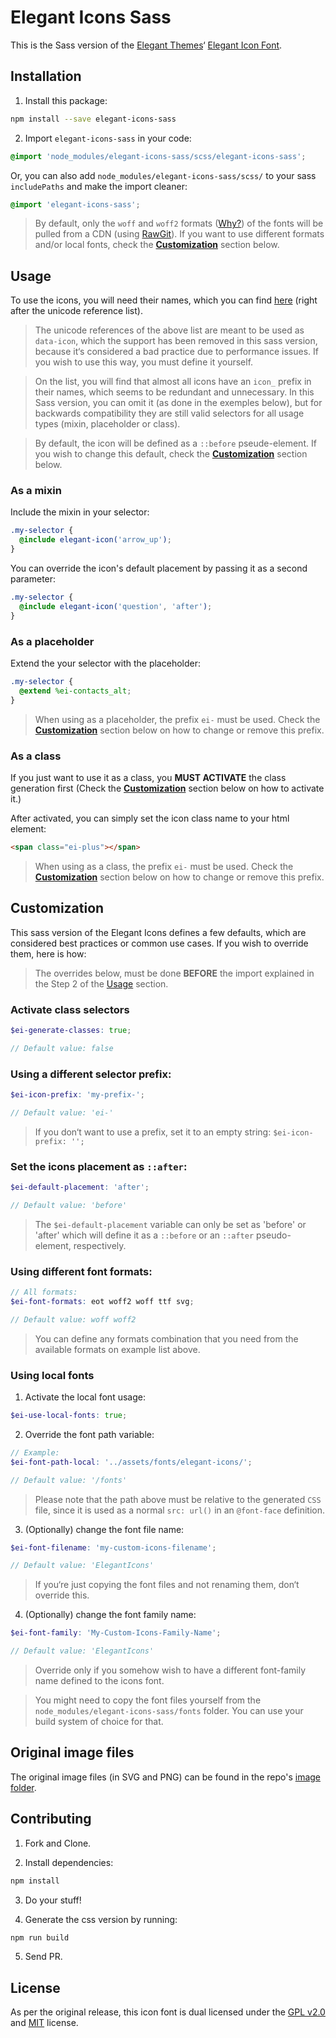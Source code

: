 # Elegant Icons Sass

This is the Sass version of the [Elegant Themes](http://www.elegantthemes.com/)‘ [Elegant Icon Font](http://www.elegantthemes.com/blog/resources/elegant-icon-font).

## Installation

1. Install this package:
  ```bash
  npm install --save elegant-icons-sass
  ```
2. Import `elegant-icons-sass` in your code:
  ```scss
  @import 'node_modules/elegant-icons-sass/scss/elegant-icons-sass';
  ```
  Or, you can also add `node_modules/elegant-icons-sass/scss/` to your sass `includePaths` and make the import cleaner:
  ```scss
  @import 'elegant-icons-sass';
  ```

> By default, only the `woff` and `woff2` formats ([Why?](http://caniuse.com/#search=woff)) of the fonts will be pulled from a CDN (using [RawGit](https://rawgit.com/)). If you want to use different formats and/or local fonts, check the [**Customization**](#customization) section below.

## Usage

To use the icons, you will need their names, which you can find [here](https://www.elegantthemes.com/blog/resources/elegant-icon-font) (right after the unicode reference list).

> The unicode references of the above list are meant to be used as `data-icon`, which the support has been removed in this sass version, because it‘s considered a bad practice due to performance issues. If you wish to use this way, you must define it yourself.

> On the list, you will find that almost all icons have an `icon_` prefix in their names, which seems to be redundant and unnecessary. In this Sass version, you can omit it (as done in the exemples below), but for backwards compatibility they are still valid selectors for all usage types (mixin, placeholder or class).

> By default, the icon will be defined as a `::before` pseude-element. If you wish to change this default, check the [**Customization**](#customization) section below.

### As a mixin

Include the mixin in your selector:

```scss
.my-selector {
  @include elegant-icon('arrow_up');  
}
```

You can override the icon's default placement by passing it as a second parameter:

```scss
.my-selector {
  @include elegant-icon('question', 'after');  
}
```

### As a placeholder

Extend the your selector with the placeholder:

```scss
.my-selector {
  @extend %ei-contacts_alt;
}
```

> When using as a placeholder, the prefix `ei-` must be used. Check the [**Customization**](#customization) section below on how to change or remove this prefix.

### As a class

If you just want to use it as a class, you **MUST ACTIVATE** the class generation first (Check the [**Customization**](#customization) section below on how to activate it.)

After activated, you can simply set the icon class name to your html element:

```html
<span class="ei-plus"></span>
```

> When using as a class, the prefix `ei-` must be used. Check the [**Customization**](#customization) section below on how to change or remove this prefix.

## Customization

This sass version of the Elegant Icons defines a few defaults, which are considered best practices or common use cases. If you wish to override them, here is how:

  > The overrides below, must be done **BEFORE** the import explained in the Step 2 of the [Usage](#usage) section.

### Activate class selectors

```scss
$ei-generate-classes: true;

// Default value: false
```

### Using a different selector prefix:

```scss
$ei-icon-prefix: 'my-prefix-';

// Default value: 'ei-'
```

> If you don‘t want to use a prefix, set it to an empty string: `$ei-icon-prefix: '';`

### Set the icons placement as `::after`:

```scss
$ei-default-placement: 'after';

// Default value: 'before'
```

> The `$ei-default-placement` variable can only be set as 'before' or 'after' which will define it as a `::before` or an `::after` pseudo-element, respectively.

### Using different font formats:

```scss
// All formats:
$ei-font-formats: eot woff2 woff ttf svg;

// Default value: woff woff2
```

> You can define any formats combination that you need from the available formats on example list above.

### Using local fonts

1. Activate the local font usage:
  ```scss
  $ei-use-local-fonts: true;
  ```
2. Override the font path variable:
  ```scss
  // Example:
  $ei-font-path-local: '../assets/fonts/elegant-icons/';

  // Default value: '/fonts'
  ```
  > Please note that the path above must be relative to the generated `CSS` file, since it is used as a normal `src: url()` in an `@font-face` definition.

3. (Optionally) change the font file name:

  ```scss
  $ei-font-filename: 'my-custom-icons-filename';

  // Default value: 'ElegantIcons'
  ```

  > If you‘re just copying the font files and not renaming them, don‘t override this.

4. (Optionally) change the font family name:

  ```scss
  $ei-font-family: 'My-Custom-Icons-Family-Name';

  // Default value: 'ElegantIcons'
  ```

  > Override only if you somehow wish to have a different font-family name defined to the icons font.

> You might need to copy the font files yourself from the `node_modules/elegant-icons-sass/fonts` folder. You can use your build system of choice for that.

## Original image files

The original image files (in SVG and PNG) can be found in the repo's [image folder](https://github.com/mdentinho/elegant-icons-sass/tree/master/images).

## Contributing

1. Fork and Clone.

2. Install dependencies:

  ```bash
  npm install
  ```

3. Do your stuff!

4. Generate the css version by running:

  ```bash
  npm run build
  ```
5. Send PR.

## License

As per the original release, this icon font is dual licensed under the [GPL v2.0](http://www.gnu.org/licenses/gpl-2.0.html) and [MIT](http://opensource.org/licenses/MIT) license.
